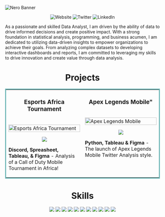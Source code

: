 ![Nero Banner](https://user-images.githubusercontent.com/86878082/233376257-c3b4c8ad-835b-454a-bade-17b5f133a94f.png)

<p align="center">
  <img src="https://img.shields.io/website?label=WEBSITE&logoColor=%23766e74&up_color=%234b4a4c&url=https%3A%2F%2Fneroonose.github.io%2Fnerodata%2F" alt="Website">
  <img src="https://img.shields.io/twitter/url?color=%23766e74&label=TWITTER&logoColor=%23766e74&style=social&url=https%3A%2F%2Ftwitter.com%2Fneroonose%2F" alt="Twitter">
  <img src="https://img.shields.io/static/v1?label=|&message=LINKED-IN&color=%234b4a4c&style=plastic&logo=linkedin&logo-color=white=https://www.linkedin.com/in/neroonose/" alt="LinkedIn">
</p>


As a passionate and skilled Data Analyst, I am driven by the ability of data to drive informed decisions and create positive impact. With a strong foundation in statistical analysis, programming, and business acumen, I am dedicated to utilizing data-driven insights to empower organizations to achieve their goals. From analyzing complex datasets to developing interactive dashboards and reports, I am committed to leveraging my skills to drive innovation and create value through data analysis.

<h1 align="center">Projects</h1>
<table bordercolor="#66b2b2">
  
  <tr>
    <td width="50%" valign="top">
      <h3 align="center">Esports Africa Tournament</h3>
        <br />
        <a target="_blank" href="https://medium.com/@neroonose/10n8e-call-of-duty-mobile-multiplayer-showdown-449f6628de93">
            <img src="https://miro.medium.com/v2/resize:fit:1400/format:webp/1*Z5798noIH7e39ldezjUV7w.png" width="100%" alt="Esports Africa Tournament"/>
        </a>
        <br />
        <p align="center">
          
  </a>  
  <a href="https://medium.com/@neroonose/10n8e-call-of-duty-mobile-multiplayer-showdown-449f6628de93" target="_blank">
    <img src="https://img.shields.io/static/v1?label=|&message=MEDIUM&color=white&style=plastic&logo=medium&logo-color=green"/>

  </a>
      </p>
        <p><strong>Discord, Spreasheet, Tableau, & Figma</strong> - Analysis of a Call of Duty Mobile Tournament in Africa!</p>
    </td>
    <td width="50%" valign="top">
      <h3 align="center">Apex Legends Mobile"</h3>
        <br />
      <a target="_blank" href="https://medium.com/@neroonose/apex-legends-mobile-twitter-analysis-a360a2fcde67">
            <img src="https://miro.medium.com/v2/resize:fit:1100/format:webp/1*7UA6Z6iWHxrmtchQp8OA8Q.png" width="100%"  alt="Apex Legends Mobile"/>
        </a>
        <br />
        <p align="center">
          
  <a href="https://medium.com/@neroonose/apex-legends-mobile-twitter-analysis-a360a2fcde67" target="_blank">
    <img src="https://img.shields.io/static/v1?label=|&message=MEDIUM&color=white&style=plastic&logo=medium&logo-color=green"/>
  </a>
        </p>
        <p><strong>Python, Tableau & Figma</strong> - The launch of Apex Legends Mobile Twitter Analysis style.</p>
    </td>
  </tr>   
</table>

<h1 align="center">Skills</h1> 
<p align="center">
    <img src="https://img.shields.io/static/v1?label=|&message=Python&color=white&style=plastic&logo=python"/>
    <img src="https://img.shields.io/static/v1?label=|&message=SQL&color=grey&style=plastic&logo=sql"/>
    <img src="https://img.shields.io/static/v1?label=|&message=PostgreSQL&color=white&style=plastic&logo=postgresql"/>
    <img src="https://img.shields.io/static/v1?label=|&message=BigQuery&color=grey&style=plastic&logo=google-cloud"/>
    <img src="https://img.shields.io/static/v1?label=|&message=PowerBI&color=white&style=plastic&logo=power-bi"/>
    <img src="https://img.shields.io/static/v1?label=|&message=Tableau&color=grey&style=plastic&logo=tableau"/>
    <img src="https://img.shields.io/static/v1?label=|&message=MS%20Excel&color=white&style=plastic&logo=microsoft-excel"/>
    <img src="https://img.shields.io/static/v1?label=|&message=Data%20Cleaning&color=grey&style=plastic&logo=datacamp"/>
    <img src="https://img.shields.io/static/v1?label=|&message=Visualization&color=white&style=plastic&logo=tableau"/>
    <img src="https://img.shields.io/static/v1?label=|&message=Storytelling&color=grey&style=plastic&logo=google-drive"/>
    <img src="https://img.shields.io/static/v1?label=|&message=Statistics&color=white&style=plastic&logo=statamic"/>
</p>
